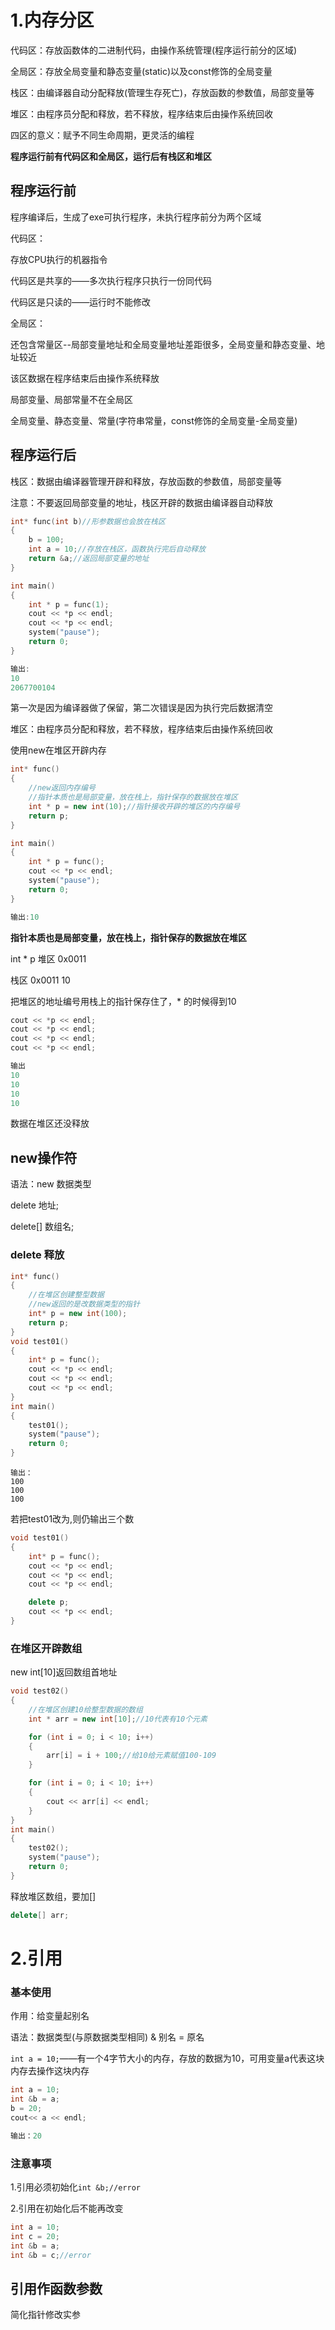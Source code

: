 # 1.内存分区

代码区：存放函数体的二进制代码，由操作系统管理(程序运行前分的区域)

全局区：存放全局变量和静态变量(static)以及const修饰的全局变量

栈区：由编译器自动分配释放(管理生存死亡)，存放函数的参数值，局部变量等

堆区：由程序员分配和释放，若不释放，程序结束后由操作系统回收

四区的意义：赋予不同生命周期，更灵活的编程

**程序运行前有代码区和全局区，运行后有栈区和堆区**

## 程序运行前

程序编译后，生成了exe可执行程序，未执行程序前分为两个区域

代码区：

存放CPU执行的机器指令

代码区是共享的——多次执行程序只执行一份同代码

代码区是只读的——运行时不能修改

全局区：

还包含常量区--局部变量地址和全局变量地址差距很多，全局变量和静态变量、地址较近

该区数据在程序结束后由操作系统释放

局部变量、局部常量不在全局区

全局变量、静态变量、常量(字符串常量，const修饰的全局变量-全局变量)

## 程序运行后

栈区：数据由编译器管理开辟和释放，存放函数的参数值，局部变量等

注意：不要返回局部变量的地址，栈区开辟的数据由编译器自动释放

```c++
int* func(int b)//形参数据也会放在栈区
{
    b = 100;
    int a = 10;//存放在栈区，函数执行完后自动释放
    return &a;//返回局部变量的地址
}

int main()
{
    int * p = func(1);
    cout << *p << endl;
    cout << *p << endl;
    system("pause");
    return 0;
}

输出:
10
2067700104
```

第一次是因为编译器做了保留，第二次错误是因为执行完后数据清空

堆区：由程序员分配和释放，若不释放，程序结束后由操作系统回收

使用new在堆区开辟内存

```c++
int* func()
{
    //new返回内存编号
    //指针本质也是局部变量，放在栈上，指针保存的数据放在堆区
    int * p = new int(10);//指针接收开辟的堆区的内存编号
    return p;
}

int main()
{
    int * p = func();
    cout << *p << endl;
    system("pause");
    return 0;
}

输出:10
```

**指针本质也是局部变量，放在栈上，指针保存的数据放在堆区**

int * p                   堆区    0x0011

栈区 0x0011                      10

把堆区的地址编号用栈上的指针保存住了，* 的时候得到10

```c++
cout << *p << endl;
cout << *p << endl;
cout << *p << endl;
cout << *p << endl;

输出
10
10
10
10
```

数据在堆区还没释放

## new操作符

语法：new 数据类型

delete 地址;

delete[] 数组名; 

### delete 释放 

```c++
int* func()
{
    //在堆区创建整型数据
    //new返回的是改数据类型的指针
    int* p = new int(100);
    return p;
}
void test01()
{
    int* p = func();
    cout << *p << endl;
    cout << *p << endl;
    cout << *p << endl;
}
int main()
{ 
    test01();
    system("pause");
    return 0;
}
```

```
输出：
100
100
100
```

若把test01改为,则仍输出三个数

```c++
void test01()
{
    int* p = func();
    cout << *p << endl;
    cout << *p << endl;
    cout << *p << endl;

    delete p;
    cout << *p << endl;
}
```

### 在堆区开辟数组

new int[10]返回数组首地址

```c++
void test02()
{
    //在堆区创建10给整型数据的数组
    int * arr = new int[10];//10代表有10个元素

    for (int i = 0; i < 10; i++)
    {
        arr[i] = i + 100;//给10给元素赋值100-109
    }

    for (int i = 0; i < 10; i++)
    {
        cout << arr[i] << endl;
    }
}
int main()
{
    test02();
    system("pause");
    return 0;
}
```

释放堆区数组，要加[]

```c++
delete[] arr;
```

# 2.引用

### 基本使用

作用：给变量起别名

语法：数据类型(与原数据类型相同) & 别名 = 原名

`int a = 10;`——有一个4字节大小的内存，存放的数据为10，可用变量a代表这块内存去操作这块内存

```c++
int a = 10;
int &b = a;
b = 20;
cout<< a << endl;

输出：20
```

### 注意事项

1.引用必须初始化`int &b;//error`

2.引用在初始化后不能再改变

```c++
int a = 10;
int c = 20;
int &b = a;
int &b = c;//error
```

## 引用作函数参数

简化指针修改实参

```

```

